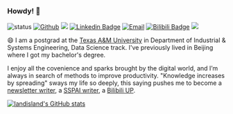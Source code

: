 ### Howdy! 👋

![status](https://img.shields.io/badge/status-up-brightgreen)  [![Github](https://img.shields.io/badge/-Github-000?style=flat&logo=Github&logoColor=white)](https://github.com/landisland)
[![](https://img.shields.io/badge/-Blog-ff4088?logo=Hugo&logoColor=white&style=flat-square)](https://www.landisland.blog)
[![Linkedin Badge](https://img.shields.io/badge/-Lindkedn-blue?style=flat-square&logo=Linkedin&logoColor=white&link=https://www.linkedin.com/in/chunliangyang/)](https://www.linkedin.com/in/chunliangyang/) 
[![Email](https://img.shields.io/badge/-Email-c14438?style=flat&logo=Gmail&logoColor=white&link=mailto:landisland.blog@gmail.com)](mailto:landisland.blog@gmail.com)
[![Bilibili Badge](https://img.shields.io/badge/-BiliBili-D14970?style=flat-square&logo=Bilibili&logoColor=white&link=https://space.bilibili.com/39422573)](https://space.bilibili.com/39422573)
![](https://visitor-badge.glitch.me/badge?page_id=github.com/landisland)


😄 I am a postgrad at the [Texas A&M University](https://www.tamu.edu) in Department of Industrial & Systems Engineering, Data Science track. I've previously lived in Beijing where I got my bachelor's degree. 

I enjoy all the covenience and sparks brought by the digital world, and I’m always in search of methods to improve productivity. "Knowledge increases by spreading" sways my life so deeply, this saying pushes me to become a [newsletter writer](https://landisland.zhubai.love/), a [SSPAI writer](https://sspai.com/u/liam4ever/updates), a [Bilibili UP](https://space.bilibili.com/39422573). 



[![landisland's GitHub stats](https://github-readme-stats.vercel.app/api?username=landisland)](https://github.com/anuraghazra/github-readme-stats)

